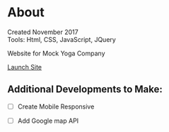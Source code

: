 # About
Created November 2017</br>
Tools: Html, CSS, JavaScript, JQuery

Website for Mock Yoga Company

[Launch Site](https://m-brett.github.io/Websites/Yoga_site/index.html)


## Additional Developments to Make:

- [ ] Create Mobile Responsive
- [ ] Add Google map API


